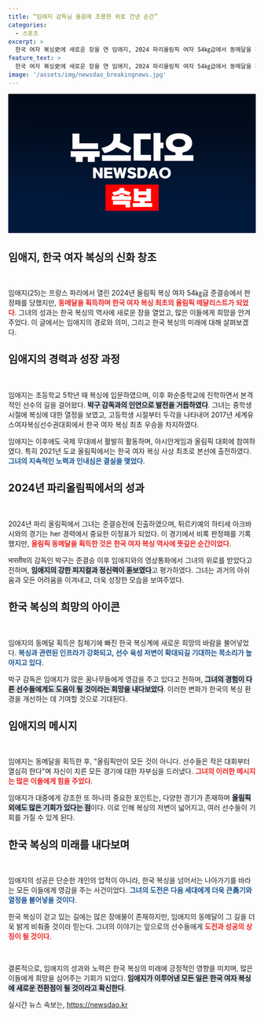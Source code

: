 ```yaml
---
title: “임애지 감독님 울음에 조용한 위로 건넨 순간”
categories:
  - 스포츠
excerpt: >
  한국 여자 복싱史에 새로운 장을 연 임애지, 2024 파리올림픽 여자 54㎏급에서 동메달을 획득! 준결승에서 판정패에도 불구하고 첫 메달리스트로서 한국 복싱의 희망을 밝히다.
feature_text: >
  한국 여자 복싱史에 새로운 장을 연 임애지, 2024 파리올림픽 여자 54㎏급에서 동메달을 획득! 준결승에서 판정패에도 불구하고 첫 메달리스트로서 한국 복싱의 희망을 밝히다.
image: '/assets/img/newsdao_breakingnews.jpg'
---
```


<p><img src="/assets/img/newsdao_breakingnews.jpg" alt="pcversion 속보" /></p>

<h2 data-ke-size="size26">임애지, 한국 여자 복싱의 신화 창조</h2>

<p data-ke-size="size16">&nbsp;</p>

<p>임애지(25)는 프랑스 파리에서 열린 2024년 올림픽 복싱 여자 54㎏급 준결승에서 판정패를 당했지만, <b><span style="color: #ee2323;">동메달을 획득하며 한국 여자 복싱 최초의 올림픽 메달리스트가 되었다</span></b>. 그녀의 성과는 한국 복싱의 역사에 새로운 장을 열었고, 많은 이들에게 희망을 안겨주었다. 이 글에서는 임애지의 경로와 의미, 그리고 한국 복싱의 미래에 대해 살펴보겠다.</p>

<h2 data-ke-size="size26">임애지의 경력과 성장 과정</h2>

<p data-ke-size="size16">&nbsp;</p>

<p>임애지는 초등학교 5학년 때 복싱에 입문하였으며, 이후 화순중학교에 진학하면서 본격적인 선수의 길을 걸어왔다. <b><span style="background-color: #21538527;">박구 감독과의 인연으로 발전을 거듭하였다</span></b>. 그녀는 중학생 시절에 복싱에 대한 열정을 보였고, 고등학생 시절부터 두각을 나타내어 2017년 세계유스여자복싱선수권대회에서 한국 여자 복싱 최초 우승을 차지하였다.</p>

<p>임애지는 이후에도 국제 무대에서 활발히 활동하며, 아시안게임과 올림픽 대회에 참여하였다. 특히 2021년 도쿄 올림픽에서는 한국 여자 복싱 사상 최초로 본선에 출전하였다. <b><span style="color: #1a5490;">그녀의 지속적인 노력과 인내심은 결실을 맺었다</span></b>.</p>

<h2 data-ke-size="size26">2024년 파리올림픽에서의 성과</h2>

<p data-ke-size="size16">&nbsp;</p>

<p>2024년 파리 올림픽에서 그녀는 준결승전에 진출하였으며, 튀르키예의 하티세 아크바시와의 경기는 her 경력에서 중요한 이정표가 되었다. 이 경기에서 비록 판정패를 기록했지만, <b><span style="color: #ee2323;">올림픽 동메달을 획득한 것은 한국 여자 복싱 역사에 뜻깊은 순간이었다</span></b>.</p>

<p>भारतीय의 감독인 박구는 준결승 이후 임애지와의 영상통화에서 그녀의 위로를 받았다고 전하며, <b><span style="background-color: #21538527;">임애지의 강한 피지컬과 정신력이 돋보였다</span></b>고 평가하였다. 그녀는 과거의 아쉬움과 모든 어려움을 이겨내고, 더욱 성장한 모습을 보여주었다.</p>

<h2 data-ke-size="size26">한국 복싱의 희망의 아이콘</h2>

<p data-ke-size="size16">&nbsp;</p>

<p>임애지의 동메달 획득은 침체기에 빠진 한국 복싱계에 새로운 희망의 바람을 불어넣었다. <b><span style="color: #1a5490;">복싱과 관련된 인프라가 강화되고, 선수 육성 저변이 확대되길 기대하는 목소리가 높아지고 있다</span></b>.</p>

<p>박구 감독은 임애지가 많은 꿈나무들에게 영감을 주고 있다고 전하며, <b><span style="background-color: #21538527;">그녀의 경험이 다른 선수들에게도 도움이 될 것이라는 희망을 내다보았다</span></b>. 이러한 변화가 한국의 복싱 환경을 개선하는 데 기여할 것으로 기대된다.</p>

<h2 data-ke-size="size26">임애지의 메시지</h2>

<p data-ke-size="size16">&nbsp;</p>

<p>임애지는 동메달을 획득한 후, "올림픽만이 모든 것이 아니다. 선수들은 작은 대회부터 열심히 한다"며 자신이 치른 모든 경기에 대한 자부심을 드러냈다. <b><span style="color: #ee2323;">그녀의 이러한 메시지는 많은 이들에게 힘을 주었다</span></b>. </p>

<p>임애지가 대중에게 강조한 또 하나의 중요한 포인트는, 다양한 경기가 존재하며 <b><span style="background-color: #21538527;">올림픽 외에도 많은 기회가 있다는 점</span></b>이다. 이로 인해 복싱의 저변이 넓어지고, 여러 선수들이 기회를 가질 수 있게 된다.</p>

<h2 data-ke-size="size26">한국 복싱의 미래를 내다보며</h2>

<p data-ke-size="size16">&nbsp;</p>

<p>임애지의 성공은 단순한 개인의 업적이 아니라, 한국 복싱을 넘어서는 나아가기를 바라는 모든 이들에게 영감을 주는 사건이었다. <b><span style="color: #1a5490;">그녀의 도전은 다음 세대에게 더욱 큰勇기와 열정을 불어넣을 것이다</span></b>. </p>

<p>한국 복싱이 걷고 있는 길에는 많은 장애물이 존재하지만, 임애지의 동메달이 그 길을 더욱 밝게 비춰줄 것이라 믿는다. 그녀의 이야기는 앞으로의 선수들에게 <b><span style="color: #ee2323;">도전과 성공의 상징이 될 것이다</span></b>.</p>

<p data-ke-size="size16">&nbsp;</p> 

<p>결론적으로, 임애지의 성과와 노력은 한국 복싱의 미래에 긍정적인 영향을 미치며, 많은 이들에게 희망을 심어주는 기회가 되었다. <b><span style="background-color: #21538527;">임애지가 이루어낸 모든 일은 한국 여자 복싱에 새로운 전환점이 될 것이라고 확신한다</span></b>.</p>
실시간 뉴스 속보는, <a href="https://newsdao.kr" rel="dofollow">https://newsdao.kr</a>


